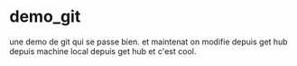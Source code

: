 # demo_git
une demo de git qui se passe bien.
et maintenat on modifie depuis get hub
depuis machine local
depuis get hub et c'est cool.
